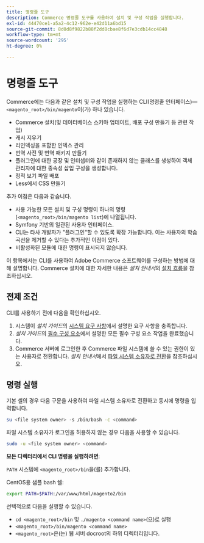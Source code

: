 ```yaml
---
title: 명령줄 도구
description: Commerce 명령줄 도구를 사용하여 설치 및 구성 작업을 실행합니다.
exl-id: 44470ce1-a5a2-4c12-962e-e42d11a6bd15
source-git-commit: 8d0d8f9822b88f2dd8cbae8f6d7e3cdb14cc4848
workflow-type: tm+mt
source-wordcount: '295'
ht-degree: 0%

---
```


# 명령줄 도구

Commerce에는 다음과 같은 설치 및 구성 작업을 실행하는 CLI(명령줄 인터페이스)—`<magento_root>/bin/magento`이(가) 하나 있습니다.

- Commerce 설치(및 데이터베이스 스키마 업데이트, 배포 구성 만들기 등 관련 작업)
- 캐시 지우기
- 리인덱싱을 포함한 인덱스 관리
- 번역 사전 및 번역 패키지 만들기
- 플러그인에 대한 공장 및 인터셉터와 같이 존재하지 않는 클래스를 생성하여 객체 관리자에 대한 종속성 삽입 구성을 생성합니다.
- 정적 보기 파일 배포
- Less에서 CSS 만들기

추가 이점은 다음과 같습니다.

- 사용 가능한 모든 설치 및 구성 명령이 하나의 명령(`<magento_root>/bin/magento list`)에 나열됩니다.
- Symfony 기반의 일관된 사용자 인터페이스.
- CLI는 타사 개발자가 &quot;플러그인&quot;할 수 있도록 확장 가능합니다. 이는 사용자의 학습곡선을 제거할 수 있다는 추가적인 이점이 있다.
- 비활성화된 모듈에 대한 명령이 표시되지 않습니다.

이 항목에서는 CLI를 사용하여 Adobe Commerce 소프트웨어를 구성하는 방법에 대해 설명합니다. Commerce 설치에 대한 자세한 내용은 _설치 안내서_&#x200B;의 [설치 흐름](../../installation/overview.md)을 참조하십시오.

## 전제 조건

CLI를 사용하기 전에 다음을 확인하십시오.

1. 시스템이 _설치 가이드_&#x200B;의 [시스템 요구 사항](../../installation/system-requirements.md)에서 설명한 요구 사항을 충족합니다.
1. _설치 가이드_&#x200B;의 [필수 구성 요소](../../installation/prerequisites/overview.md)에서 설명한 모든 필수 구성 요소 작업을 완료했습니다.
1. Commerce 서버에 로그인한 후 Commerce 파일 시스템에 쓸 수 있는 권한이 있는 사용자로 전환합니다. _설치 안내서_&#x200B;에서 [파일 시스템 소유자로 전환](../../installation/prerequisites/file-system/overview.md)을 참조하십시오.

## 명령 실행

기본 셸의 경우 다음 구문을 사용하여 파일 시스템 소유자로 전환하고 동시에 명령을 입력합니다.

```bash
su <file system owner> -s /bin/bash -c <command>
```

파일 시스템 소유자가 로그인을 허용하지 않는 경우 다음을 사용할 수 있습니다.

```bash
sudo -u <file system owner> <command>
```

**모든 디렉터리에서 CLI 명령을 실행하려면**:

`PATH` 시스템에 `<magento_root>/bin`을(를) 추가합니다.

CentOS용 샘플 bash 쉘:

```bash
export PATH=$PATH:/var/www/html/magento2/bin
```

선택적으로 다음을 실행할 수 있습니다.

- `cd <magento_root>/bin` 및 `./magento <command name>`(으)로 실행
- `<magento_root>/bin/magento <command name>`
- `<magento_root>`은(는) 웹 서버 docroot의 하위 디렉터리입니다.
